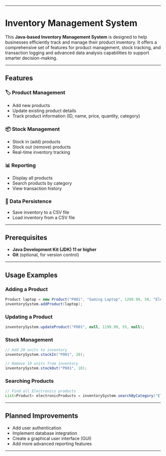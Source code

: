 

--- 

# Inventory Management System  

This **Java-based Inventory Management System** is designed to help businesses efficiently track and manage their product inventory. It offers a comprehensive set of features for product management, stock tracking, and transaction logging and advanced data analysis capabilities to support smarter decision-making.  
 

---

## Features  

### 🏷️ Product Management  
- Add new products  
- Update existing product details  
- Track product information (ID, name, price, quantity, category)  

### 📦 Stock Management  
- Stock in (add) products  
- Stock out (remove) products  
- Real-time inventory tracking  

### 📊 Reporting  
- Display all products  
- Search products by category  
- View transaction history  

### 💾 Data Persistence  
- Save inventory to a CSV file  
- Load inventory from a CSV file  

---

## Prerequisites  

- **Java Development Kit (JDK) 11 or higher**  
- **Git** (optional, for version control)  

---

## Usage Examples  

### Adding a Product  
```java
Product laptop = new Product("P001", "Gaming Laptop", 1299.99, 50, "Electronics");
inventorySystem.addProduct(laptop);
```  

### Updating a Product  
```java
inventorySystem.updateProduct("P001", null, 1199.99, 55, null);
```  

### Stock Management  
```java
// Add 20 units to inventory
inventorySystem.stockIn("P001", 20);

// Remove 10 units from inventory
inventorySystem.stockOut("P001", 10);
```  

### Searching Products  
```java
// Find all Electronics products
List<Product> electronicProducts = inventorySystem.searchByCategory("Electronics");
```  

---

## Planned Improvements  
- Add user authentication  
- Implement database integration  
- Create a graphical user interface (GUI)  
- Add more advanced reporting features  

---